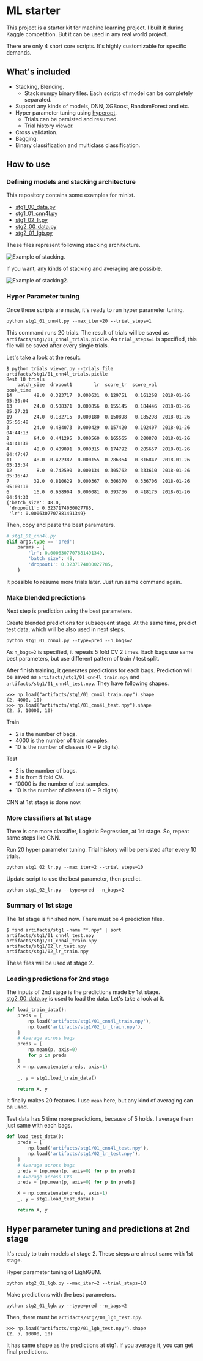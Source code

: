 # ML starter

This project is a starter kit for machine learning project. I built it during Kaggle competition. But it can be used in any real world project.

There are only 4 short core scripts. It's highly customizable for specific demands.

## What's included

* Stacking, Blending.
  * Stack numpy binary files. Each scripts of model can be completely separated.
* Support any kinds of models, DNN, XGBoost, RandomForest and etc.
* Hyper parameter tuning using [hyperopt](https://github.com/hyperopt/hyperopt).
  * Trials can be persisted and resumed.
  * Trial history viewer.
* Cross validation.
* Bagging.
* Binary classification and multiclass classification.

## How to use

### Defining models and stacking architecture

This repository contains some examples for minist.

* [stg1_00_data.py](stg1_00_data.py)
* [stg1_01_cnn4l.py](stg1_01_cnn4l.py)
* [stg1_02_lr.py](stg1_02_lr.py)
* [stg2_00_data.py](stg2_00_data.py)
* [stg2_01_lgb.py](stg2_01_lgb.py)

These files represent following stacking architecture.

![Example of stacking.](_assets/stacking_example1.png)

If you want, any kinds of stacking and averaging are possible.

![Example of stacking2.](_assets/stacking_example2.png)

### Hyper Parameter tuning

Once these scripts are made, it's ready to run hyper parameter tuning.

```
python stg1_01_cnn4l.py --max_iter=20 --trial_steps=1
```

This command runs 20 trials. The result of trials will be saved as ```artifacts/stg1/01_cnn4l_trials.pickle```. As ```trial_steps=1``` is specified, this file will be saved after every single trials.

Let's take a look at the result.
```
$ python trials_viewer.py --trials_file artifacts/stg1/01_cnn4l_trials.pickle
Best 10 trials
    batch_size  dropout1        lr  score_tr  score_val            book_time
14        48.0  0.323717  0.000631  0.129751   0.161268  2018-01-26 05:30:04
13        24.0  0.508371  0.000856  0.155145   0.184446  2018-01-26 05:27:21
19        24.0  0.182715  0.000180  0.150898   0.185298  2018-01-26 05:56:48
3         24.0  0.484073  0.000429  0.157420   0.192407  2018-01-26 04:44:13
2         64.0  0.441295  0.000560  0.165565   0.200870  2018-01-26 04:41:30
4         48.0  0.409091  0.000315  0.174792   0.205657  2018-01-26 04:47:47
11        48.0  0.422387  0.000155  0.286364   0.316847  2018-01-26 05:13:34
12         8.0  0.742590  0.000134  0.305762   0.333610  2018-01-26 05:16:47
7         32.0  0.810629  0.000367  0.306370   0.336706  2018-01-26 05:00:10
6         16.0  0.658904  0.000081  0.393736   0.418175  2018-01-26 04:54:33
{'batch_size': 48.0,
 'dropout1': 0.3237174030027785,
 'lr': 0.0006307707881491349}
```

Then, copy and paste the best parameters.
```python
# stg1_01_cnn4l.py
elif args.type == 'pred':
    params = {
        'lr': 0.0006307707881491349,
        'batch_size': 48,
        'dropout1': 0.3237174030027785,
    }
```

It possible to resume more trials later. Just run same command again.

### Make blended predictions

Next step is prediction using the best parameters.

Create blended predictions for subsequent stage. At the same time, predict test data, which will be also used in next steps.
```
python stg1_01_cnn4l.py --type=pred --n_bags=2
```

As ```n_bags=2``` is specified, it repeats 5 fold CV 2 times. Each bags use same best parameters, but use different pattern of train / test split.
 
After finish training, it generates predictions for each bags. Prediction will be saved as ```artifacts/stg1/01_cnn4l_train.npy``` and ```artifacts/stg1/01_cnn4l_test.npy```. They have following shapes.

```
>>> np.load("artifacts/stg1/01_cnn4l_train.npy").shape
(2, 4000, 10)
>>> np.load("artifacts/stg1/01_cnn4l_test.npy").shape
(2, 5, 10000, 10)
```

Train
* 2 is the number of bags.
* 4000 is the number of train samples.
* 10 is the number of classes (0 ~ 9 digits).

Test
* 2 is the number of bags.
* 5 is from 5 fold CV.
* 10000 is the number of test samples.
* 10 is the number of classes (0 ~ 9 digits).

CNN at 1st stage is done now.

### More classifiers at 1st stage

There is one more classifier, Logistic Regression, at 1st stage. So, repeat same steps like CNN.

Run 20 hyper parameter tuning. Trial history will be persisted after every 10 trials.
```
python stg1_02_lr.py --max_iter=2 --trial_steps=10
```

Update script to use the best parameter, then predict.
```
python stg1_02_lr.py --type=pred --n_bags=2
```

### Summary of 1st stage

The 1st stage is finished now. There must be 4 prediction files.

```
$ find artifacts/stg1 -name "*.npy" | sort
artifacts/stg1/01_cnn4l_test.npy
artifacts/stg1/01_cnn4l_train.npy
artifacts/stg1/02_lr_test.npy
artifacts/stg1/02_lr_train.npy
```

These files will be used at stage 2.

### Loading predictions for 2nd stage

The inputs of 2nd stage is the predictions made by 1st stage. [stg2_00_data.py](stg2_00_data.py) is used to load the data. Let's take a look at it.

```python
def load_train_data():
    preds = [
        np.load('artifacts/stg1/01_cnn4l_train.npy'),
        np.load('artifacts/stg1/02_lr_train.npy'),
    ]
    # Average across bags
    preds = [
        np.mean(p, axis=0)
        for p in preds
    ]
    X = np.concatenate(preds, axis=1)

    _, y = stg1.load_train_data()

    return X, y
```

It finally makes 20 features. I use ```mean``` here, but any kind of averaging can be used.

Test data has 5 time more predictions, because of 5 holds. I average them just same with each bags.
```python
def load_test_data():
    preds = [
        np.load('artifacts/stg1/01_cnn4l_test.npy'),
        np.load('artifacts/stg1/02_lr_test.npy'),
    ]
    # Average across bags
    preds = [np.mean(p, axis=0) for p in preds]
    # Average across CVs
    preds = [np.mean(p, axis=0) for p in preds]

    X = np.concatenate(preds, axis=1)
    _, y = stg1.load_test_data()

    return X, y
```

## Hyper parameter tuning and predictions at 2nd stage

It's ready to train models at stage 2. These steps are almost same with 1st stage.

Hyper parameter tuning of LightGBM.
```
python stg2_01_lgb.py --max_iter=2 --trial_steps=10
```

Make predictions with the best parameters.
```
python stg2_01_lgb.py --type=pred --n_bags=2
```

Then, there must be ```artifacts/stg2/01_lgb_test.npy```.
```
>>> np.load("artifacts/stg2/01_lgb_test.npy").shape
(2, 5, 10000, 10)
```

It has same shape as the predictions at stg1. If you average it, you can get final predictions.
